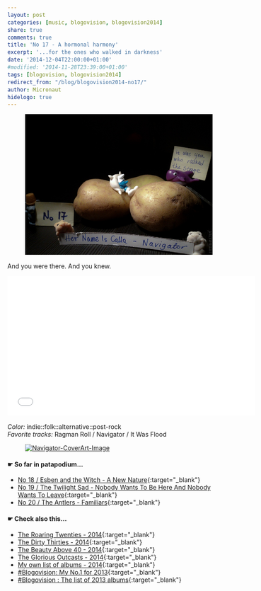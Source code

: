 ```yaml
---
layout: post
categories: [music, blogovision, blogovision2014]
share: true
comments: true
title: 'No 17 - A hormonal harmony'
excerpt: '...for the ones who walked in darkness'
date: '2014-12-04T22:00:00+01:00'
#modified: '2014-11-28T23:39:00+01:00'
tags: [blogovision, blogovision2014]
redirect_from: "/blog/blogovision2014-no17/"
author: Micronaut
hidelogo: true
---
```

<figure>
	<a href="/images/posts/blogovision/Calla.jpg"><img src="/images/posts/blogovision/Calla.jpg" alt="Calla-Image" class="center"/></a>
</figure>


And you were there. And you knew.

<iframe width="560" height="315" src="//www.youtube.com/embed/f1f7SsSvs6k" frameborder="0" allowfullscreen>&nbsp;</iframe>

*Color:* indie::folk::alternative::post-rock<br/>
*Favorite tracks:*  Ragman Roll / Navigator / It Was Flood

<figure>
	<a href="http://www.last.fm/music/blogovision/blogovision2014/Her+Name+Is+Calla/Navigator" target="_blank"><img src="http://userserve-ak.last.fm/serve/_/97510423/Navigator.jpg" alt="Navigator-CoverArt-Image" class="center"/></a>
</figure>

#### &#x261B; So far in patapodium...
* [No 18 / Esben and the Witch - A New Nature](/music/blogovision/blogovision2014/blogovision2014-no18/){:target="_blank"}
* [No 19 / The Twilight Sad - Nobody Wants To Be Here And Nobody Wants To Leave](/music/blogovision/blogovision2014/blogovision2014-no19/){:target="_blank"}
* [No 20 / The Antlers - Familiars](/music/blogovision/blogovision2014/blogovision2014-no20/){:target="_blank"}

#### &#x261B; Check also this…
* [The Roaring Twenties - 2014](/music/blogovision/blogovision2014/blogovision2014-the-roaring-twenties/){:target="_blank"}
* [The Dirty Thirties - 2014](/music/blogovision/blogovision2014/blogovision2014-the-dirty-thirties/){:target="_blank"}
* [The Beauty Above 40 - 2014](/music/blogovision/blogovision2014/blogovision2014-the-beauty-above-40/){:target="_blank"}
* [The Glorious Outcasts - 2014](/music/blogovision/blogovision2014/blogovision2014-the-glorious-outcasts-2014/){:target="_blank"}
* [My own list of albums - 2014](/music/blogovision/blogovision2014/complete-list-2014/){:target="_blank"}
* [#Blogovision: My No.1 for 2013](/music/blogovision/blogovision2013/blogovision2013-no01/){:target="_blank"}
* [#Blogovision : The list of 2013 albums](/music/blogovision/blogovision2013/blogovision-my-own-list-of-2013-nominees-albums/){:target="_blank"}